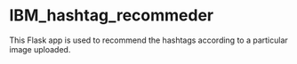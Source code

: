 # IBM_hashtag_recommeder

This Flask app is used to recommend the hashtags according to a particular image uploaded.

```
